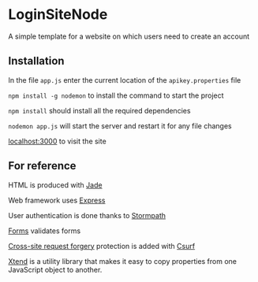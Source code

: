 # LoginSiteNode
A simple template for a website on which users need to create an account

## Installation
In the file `app.js` enter the current location of the `apikey.properties` file

`npm install -g nodemon` to install the command to start the project

`npm install` should install all the required dependencies

`nodemon app.js` will start the server and restart it for any file changes

[localhost:3000](http://localhost:3000) to visit the site

## For reference
HTML is produced with [Jade](http://jade-lang.com/)

Web framework uses [Express](http://expressjs.com/)

User authentication is done thanks to [Stormpath](https://github.com/stormpath/stormpath-express)

[Forms](https://github.com/caolan/forms) validates forms

[Cross-site request forgery](https://en.wikipedia.org/wiki/Cross-site_request_forgery) protection is added with [Csurf](https://github.com/expressjs/csurf)

[Xtend](https://www.npmjs.com/package/xtend) is a utility library that makes it easy to copy properties from one JavaScript object to another.